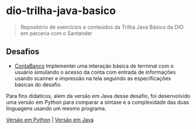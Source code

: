 # dio-trilha-java-basico
> Repositório de exercícios e conteúdos da Trilha Java Básico da DIO em parceria com o Santander

## Desafios
- [ContaBanco](https://github.com/filipedhunior/dio-trilha-java-basico/tree/main/ContaBanco)
Implementei uma interação básica de terminal com o usuário simulando o acesso da conta com entrada de informações usando scanner e impressão na tela seguindo as especificações básicas do desafio. 

Para fins didaticos, alem da versão em Java desse desafio, foi desenvolvido uma versão em Python para comparar a sintaxe e a complexidade das duas linguagens usando um mesmo programa.

[Versão em Python](https://github.com/filipedhunior/dio-trilha-java-basico/blob/main/ContaBanco/ContaTerminal.py) | [Versão em Java](https://github.com/filipedhunior/dio-trilha-java-basico/tree/main/ContaBanco/src)
